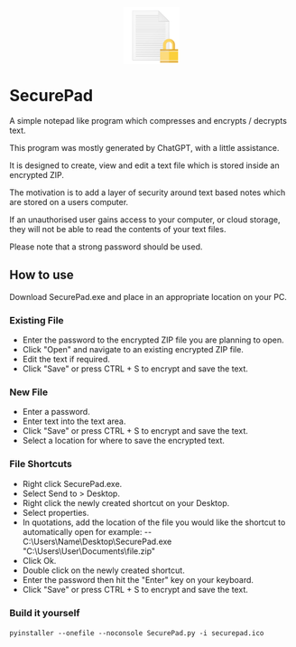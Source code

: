 <div style="text-align:center;"><img align="center" src="securepad.png" height=100/></div>

# SecurePad
A simple notepad like program which compresses and encrypts / decrypts text.

This program was mostly generated by ChatGPT, with a little assistance.

It is designed to create, view and edit a text file which is stored inside an encrypted ZIP.

The motivation is to add a layer of security around text based notes which are stored on a users computer.

If an unauthorised user gains access to your computer, or cloud storage, they will not be able to read the contents of your text files.

Please note that a strong password should be used.

## How to use
Download SecurePad.exe and place in an appropriate location on your PC.

### Existing File
- Enter the password to the encrypted ZIP file you are planning to open.
- Click "Open" and navigate to an existing encrypted ZIP file.
- Edit the text if required.
- Click "Save" or press CTRL + S to encrypt and save the text.

### New File
- Enter a password.
- Enter text into the text area.
- Click "Save" or press CTRL + S to encrypt and save the text.
- Select a location for where to save the encrypted text.

### File Shortcuts
- Right click SecurePad.exe.
- Select Send to > Desktop.
- Right click the newly created shortcut on your Desktop.
- Select properties.
- In quotations, add the location of the file you would like the shortcut to automatically open for example:
-- C:\Users\Name\Desktop\SecurePad.exe "C:\Users\User\Documents\file.zip"
- Click Ok.
- Double click on the newly created shortcut.
- Enter the password then hit the "Enter" key on your keyboard.
- Click "Save" or press CTRL + S to encrypt and save the text.

### Build it yourself
```pyinstaller --onefile --noconsole SecurePad.py -i securepad.ico```
  
